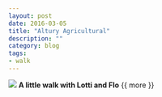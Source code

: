 ```yaml
---
layout: post
date: 2016-03-05
title: "Altury Agricultural"
description: ""
category: blog
tags: 
- walk 
---
```


<!--start excerpt-->

![](/images/2016/2016-03-05-Altury-Agricultural.jpg)
**A little walk with Lotti and Flo**
{{ more }}
